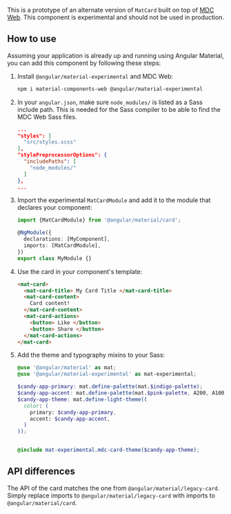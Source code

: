 This is a prototype of an alternate version of `MatCard` built on top of
[MDC Web](https://github.com/material-components/material-components-web). This component is
experimental and should not be used in production.

## How to use
Assuming your application is already up and running using Angular Material, you can add this
component by following these steps:

1. Install `@angular/material-experimental` and MDC Web:

   ```bash
   npm i material-components-web @angular/material-experimental
   ```

2. In your `angular.json`, make sure `node_modules/` is listed as a Sass include path. This is
   needed for the Sass compiler to be able to find the MDC Web Sass files.

   ```json
   ...
   "styles": [
     "src/styles.scss"
   ],
   "stylePreprocessorOptions": {
     "includePaths": [
       "node_modules/"
     ]
   },
   ...
   ```

3. Import the experimental `MatCardModule` and add it to the module that declares your component:

   ```ts
   import {MatCardModule} from '@angular/material/card';

   @NgModule({
     declarations: [MyComponent],
     imports: [MatCardModule],
   })
   export class MyModule {}
   ```

4. Use the card in your component's template:

   ```html
   <mat-card>
     <mat-card-title> My Card Title </mat-card-title>
     <mat-card-content>
       Card content!
     </mat-card-content>
     <mat-card-actions>
       <button> Like </button>
       <button> Share </button>
     </mat-card-actions>
   </mat-card>
   ```

5. Add the theme and typography mixins to your Sass:

   ```scss
   @use '@angular/material' as mat;
   @use '@angular/material-experimental' as mat-experimental;

   $candy-app-primary: mat.define-palette(mat.$indigo-palette);
   $candy-app-accent: mat.define-palette(mat.$pink-palette, A200, A100, A400);
   $candy-app-theme: mat.define-light-theme((
     color: (
       primary: $candy-app-primary,
       accent: $candy-app-accent,
     )
   ));


   @include mat-experimental.mdc-card-theme($candy-app-theme);
   ```

## API differences

The API of the card matches the one from `@angular/material/legacy-card`. Simply replace imports to
`@angular/material/legacy-card` with imports to `@angular/material/card`.
